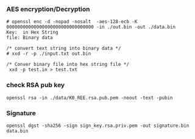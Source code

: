 ### AES encryption/Decryption
```
# openssl enc -d -nopad -nosalt  -aes-128-ecb -K 00000000000000000000000000000000 -in ./out.bin -out ./data.bin
Key:  in Hex String
file: Binary data

/* convert text string into binary data */
# xxd -r -p ./input.txt out.bin

/* Conver binary file into hex string file */
 xxd -p test.in > test.txt
```

### check RSA pub key
```
openssl rsa -in ./data/K0_REE.rsa.pub.pem -noout -text -pubin
```

### Signature
```
openssl dgst -sha256 -sign sign_key.rsa.priv.pem -out signature.bin data.bin
```

